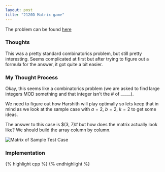 ```yaml
---
layout: post
title: "2120D Matrix game"
---
```

The problem can be found [here](https://codeforces.com/problemset/problem/2120/D)

### Thoughts
This was a pretty standard combinatorics problem, but still pretty interesting. Seems complicated at first but after trying to figure out a formula for the answer, it got quite a bit easier. 

### My Thought Process 
Okay, this seems like a combinatorics problem (we are asked to find large integers MOD something and that integer isn't the # of _____). 

We need to figure out how Harshith will play optimally so lets keep that in mind as we look at the sample case with $a = 2$, $b = 2$, $k = 2$ to get some ideas. 

The answer to this case is $(3, 7)# but how does the matrix actually look like? We should build the array column by column.

![Matrix of Sample Test Case](eternal1422.github.io\assets\Posts\2120D\SampleCase.png)




### Implementation  

{% highlight cpp %}
{% endhighlight %}


<!-- See [here]() for the solution and another implementation.  -->

